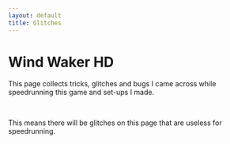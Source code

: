 ```yaml
---
layout: default
title: Glitches
---
```


<p><h1>Wind Waker HD</h1></p>
<p>This page collects tricks, glitches and bugs I came across while speedrunning this game and set-ups I made.</p>
<br />
<p>This means there will be glitches on this page that are useless for speedrunning.</p>
<p>&nbsp;</p>
<p>&nbsp;</p>
<p>&nbsp;</p>
<p>&nbsp;</p>
<p>&nbsp;</p>
<p>&nbsp;</p>
<p>&nbsp;</p>
<p>&nbsp;</p>